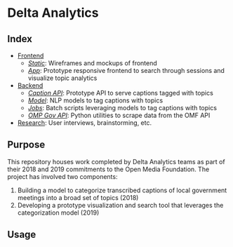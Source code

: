 # Delta Analytics

## Index


* [Frontend](frontend)
	* *[Static](frontend/static)*: Wireframes and mockups of frontend 
	* *[App](frontend/app)*: Prototype responsive frontend to search through sessions and visualize topic analytics
* [Backend](backend)
	* *[Caption API](backend/caption_api)*: Prototype API to serve captions tagged with topics 
	* *[Model](backend/model)*: NLP models to tag captions with topics
	* *[Jobs](backed/jobs)*: Batch scripts leveraging models to tag captions with topics 
	* *[OMP Gov API](backend/ompgov_api)*: Python utilities to scrape data from the OMF API 
* [Research](research): User interviews, brainstorming, etc.

## Purpose 

This repository houses work completed by Delta Analytics teams as part of their 2018 and 2019 commitments to the Open Media Foundation. The project has involved two components: 

1. Building a model to categorize transcribed captions of local government meetings into a broad set of topics (2018) 
2. Developing a prototype visualization and search tool that leverages the categorization model (2019)

## Usage

